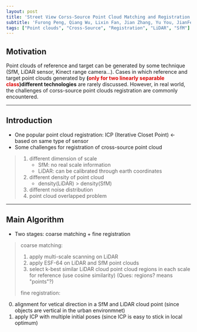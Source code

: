 ```yaml
---
layout: post
title: 'Street View Corss-Source Point Cloud Matching and Registration'
subtitle: 'Furong Peng, Qiang Wu, Lixin Fan, Jian Zhang, Yu You, JianFeng Lu, Jing-Yu Yang'
tags: ["Point clouds", "Cross-Source", "Registration", "LiDAR", "SfM"]
---
```


## Motivation <br>
Point clouds of reference and target can be generated by some technique (SfM, LiDAR sensor, Kinect range camera...). Cases in which reference and target point clouds generated by **(<font color="#dd0000">only for two linearly separable class</font>)different technologies** are rarely discussed. However, in real world, the challenges of corss-source point clouds registration are commonly encountered. 

---

## Introduction
* One popular point cloud registration: ICP (Iterative Closet Point) <- based on same type of sensor
* Some challenges for registration of cross-source point cloud 
> 1. different dimension of scale
>     - SfM: no real scale information
>     - LiDAR: can be calibrated through earth coordinates
> 2. different density of point cloud
>     - density(LiDAR) > density(SfM)
> 3. different noise distribution
> 4. point cloud overlapped problem
---

## Main Algorithm
* Two stages: coarse matching + fine registration
> coarse matching:
>  1. apply multi-scale scanning on LiDAR 
>  2. apply ESF-64 on LiDAR and SfM point clouds
>  3. select k-best similar LiDAR cloud point cloud regions in each scale for reference (use cosine similarity)
      (Ques: regions? means "points"?)
>
> fine registration:
   0. alignment for vetical direction in a SfM and LiDAR cloud point (since objects are vertical in the urban environmnet)
   1. apply ICP with multiple initial poses (since ICP is easy to stick in local optimum)
